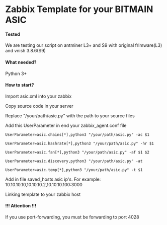# Zabbix Template for your BITMAIN ASIC

#### Tested
We are testing our script on antminer L3+ and S9 with original frimware(L3) and vnish 3.8.6(S9)

#### What needed?
Python 3+
#### How to start?

Import asic.xml into your zabbix

Copy source code in your server

Replace "/your/path/asic.py" with the path to your source files

Add this UserParameter in end your zabbix_agent.conf file
 
`UserParameter=asic.chains[*],python3 "/your/path/asic.py" -ac $1`

`UserParameter=asic.hashrate[*],python3 "/your/path/asic.py" -hr $1`

`UserParameter=asic.fan[*],python3 "/your/path/asic.py" -af $1 $2`

`UserParameter=asic.discovery,python3 "/your/path/asic.py" -at`

`UserParameter=asic.temp[*],python3 "/your/path/asic.py" -t $1`

Add in file saved_hosts asic ip's. For example: 10.10.10.10,10.10.10.2,10.10.10.100:3000

Linking template to your zabbix host 

#### !!! Attention !!!
If you use port-forwarding, you must be forwarding to port 4028
